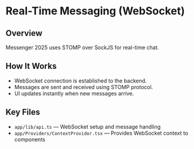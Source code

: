 # Real-Time Messaging (WebSocket)

## Overview
Messenger 2025 uses STOMP over SockJS for real-time chat.

## How It Works
- WebSocket connection is established to the backend.
- Messages are sent and received using STOMP protocol.
- UI updates instantly when new messages arrive.

## Key Files
- `app/lib/api.ts` — WebSocket setup and message handling
- `app/Providers/ContextProvidor.tsx` — Provides WebSocket context to components
